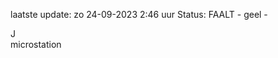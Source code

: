 laatste update: 
zo 24-09-2023  2:46   uur 
Status: FAALT - geel - 
<div class="service R">J</div><div class="service Y">microstation</div>